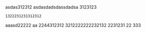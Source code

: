 

asdas312312
asdasdadsdassdadsa
3123123

    1322231231312312
aaasd22222
  aa    2244312312
3212222222232132
2231231
22
333
